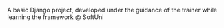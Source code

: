A basic Django project, developed under the guidance of the trainer while learning the framework @ SoftUni 
